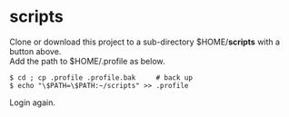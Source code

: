 # scripts
Clone or download this project to a sub-directory $HOME/**scripts** with a button above.  
Add the path to $HOME/.profile as below.  

    $ cd ; cp .profile .profile.bak     # back up
    $ echo "\$PATH=\$PATH:~/scripts" >> .profile

Login again.

